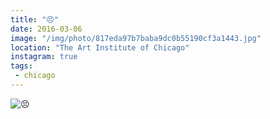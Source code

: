 ```yaml
---
title: "😣"
date: 2016-03-06
image: "/img/photo/817eda97b7baba9dc0b55190cf3a1443.jpg"
location: "The Art Institute of Chicago"
instagram: true
tags:
 - chicago
---
```


![😣](/img/photo/817eda97b7baba9dc0b55190cf3a1443.jpg)
